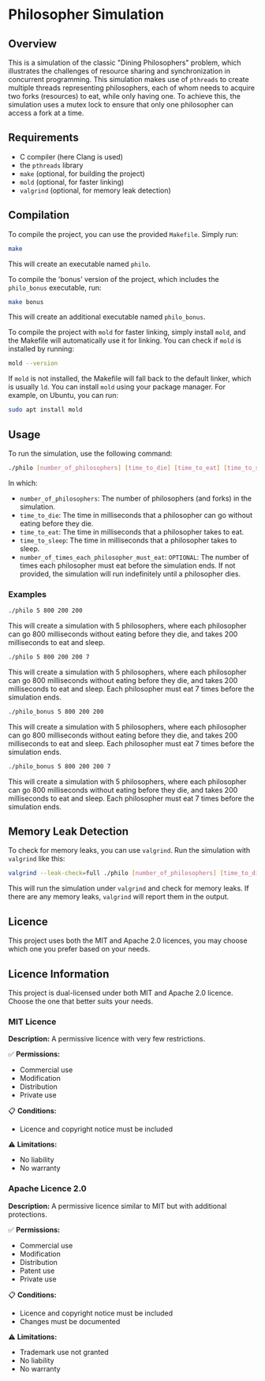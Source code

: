 # Philosopher Simulation

## Overview

This is a simulation of the classic "Dining Philosophers" problem, which illustrates the challenges of resource sharing and synchronization in concurrent programming.
This simulation makes use of `pthreads` to create multiple threads representing philosophers, each of whom needs to acquire two forks (resources) to eat, while only having one.
To achieve this, the simulation uses a mutex lock to ensure that only one philosopher can access a fork at a time.

## Requirements

- C compiler (here Clang is used)
- the `pthreads` library
- `make` (optional, for building the project)
- `mold` (optional, for faster linking)
- `valgrind` (optional, for memory leak detection)

## Compilation

To compile the project, you can use the provided `Makefile`. Simply run:

```bash
make
```

This will create an executable named `philo`.

To compile the 'bonus' version of the project, which includes the `philo_bonus` executable, run:

```bash
make bonus
```

This will create an additional executable named `philo_bonus`.

To compile the project with `mold` for faster linking, simply install `mold`, and the
Makefile will automatically use it for linking. You can check if `mold` is installed by running:

```bash
mold --version
```

If `mold` is not installed, the Makefile will fall back to the default linker,
which is usually `ld`. You can install `mold` using your package manager. For example, on Ubuntu, you can run:

```bash
sudo apt install mold
```

## Usage

To run the simulation, use the following command:

```bash
./philo [number_of_philosophers] [time_to_die] [time_to_eat] [time_to_sleep] [number_of_times_each_philosopher_must_eat]
```

In which:

- `number_of_philosophers`: The number of philosophers (and forks) in the simulation.
- `time_to_die`: The time in milliseconds that a philosopher can go without eating before they die.
- `time_to_eat`: The time in milliseconds that a philosopher takes to eat.
- `time_to_sleep`: The time in milliseconds that a philosopher takes to sleep.
- `number_of_times_each_philosopher_must_eat`: `OPTIONAL`: The number of times each philosopher must eat before the simulation ends. If not provided, the simulation will run indefinitely until a philosopher dies.

### Examples

```bash
./philo 5 800 200 200
```

This will create a simulation with 5 philosophers, where each philosopher can go 800 milliseconds without eating before they die, and takes 200 milliseconds to eat and sleep.

```bash
./philo 5 800 200 200 7
```

This will create a simulation with 5 philosophers, where each philosopher can go 800 milliseconds without eating before they die, and takes 200 milliseconds to eat and sleep. Each philosopher must eat 7 times before the simulation ends.

```bash
./philo_bonus 5 800 200 200
```

This will create a simulation with 5 philosophers, where each philosopher can go 800 milliseconds without eating before they die, and takes 200 milliseconds to eat and sleep. Each philosopher must eat 7 times before the simulation ends.

```bash
./philo_bonus 5 800 200 200 7
```

This will create a simulation with 5 philosophers, where each philosopher can go 800 milliseconds without eating before they die, and takes 200 milliseconds to eat and sleep. Each philosopher must eat 7 times before the simulation ends.

## Memory Leak Detection

To check for memory leaks, you can use `valgrind`. Run the simulation with `valgrind` like this:

```bash
valgrind --leak-check=full ./philo [number_of_philosophers] [time_to_die] [time_to_eat] [time_to_sleep] [number_of_times_each_philosopher_must_eat]
```

This will run the simulation under `valgrind` and check for memory leaks. If there are any memory leaks, `valgrind` will report them in the output.

## Licence

This project uses both the MIT and Apache 2.0 licences,
you may choose which one you prefer based on your needs.

## Licence Information

This project is dual-licensed under both MIT and Apache 2.0 licence. Choose the one that better suits your needs.

### MIT Licence

**Description:** A permissive licence with very few restrictions.

✅ **Permissions:**

- Commercial use
- Modification
- Distribution
- Private use

📋 **Conditions:**

- Licence and copyright notice must be included

⚠️ **Limitations:**

- No liability
- No warranty

### Apache Licence 2.0

**Description:** A permissive licence similar to MIT but with additional protections.

✅ **Permissions:**

- Commercial use
- Modification
- Distribution
- Patent use
- Private use

📋 **Conditions:**

- Licence and copyright notice must be included
- Changes must be documented

⚠️ **Limitations:**

- Trademark use not granted
- No liability
- No warranty
